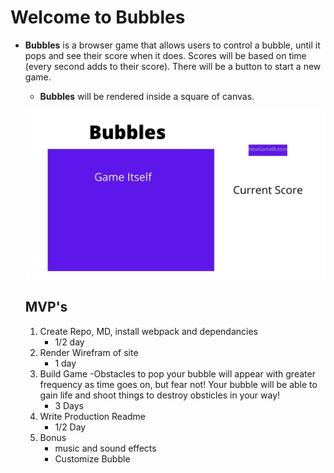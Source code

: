# Welcome to Bubbles

* **Bubbles** is a browser game that allows users to control a bubble, until it pops and see their score when it does. Scores will be based on time (every second adds to their score). There will be a button to start a new game.

    * **Bubbles** will be rendered inside a square of canvas. 

    ![Bubbles, wireframe](/images/wirephrame.jpg)

    ## MVP's
    1. Create Repo, MD, install webpack and dependancies
        - 1/2 day
    2. Render Wirefram of site
        - 1 day
    3. Build Game
        -Obstacles to pop your bubble will appear with greater frequency as time goes on, but fear not! Your bubble will be able to gain life and shoot things to destroy obsticles in your way!
        - 3 Days
    4. Write Production Readme
        - 1/2 Day
    5. Bonus
        * music and sound effects
        * Customize Bubble